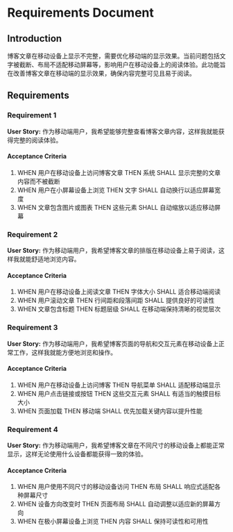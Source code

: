 # Requirements Document

## Introduction

博客文章在移动设备上显示不完整，需要优化移动端的显示效果。当前问题包括文字被截断、布局不适配移动屏幕等，影响用户在移动设备上的阅读体验。此功能旨在改善博客文章在移动端的显示效果，确保内容完整可见且易于阅读。

## Requirements

### Requirement 1

**User Story:** 作为移动端用户，我希望能够完整查看博客文章内容，这样我就能获得完整的阅读体验。

#### Acceptance Criteria

1. WHEN 用户在移动设备上访问博客文章 THEN 系统 SHALL 显示完整的文章内容而不被截断
2. WHEN 用户在小屏幕设备上浏览 THEN 文字 SHALL 自动换行以适应屏幕宽度
3. WHEN 文章包含图片或图表 THEN 这些元素 SHALL 自动缩放以适应移动屏幕

### Requirement 2

**User Story:** 作为移动端用户，我希望博客文章的排版在移动设备上易于阅读，这样我就能舒适地浏览内容。

#### Acceptance Criteria

1. WHEN 用户在移动设备上阅读文章 THEN 字体大小 SHALL 适合移动端阅读
2. WHEN 用户滚动文章 THEN 行间距和段落间距 SHALL 提供良好的可读性
3. WHEN 文章包含标题 THEN 标题层级 SHALL 在移动端保持清晰的视觉层次

### Requirement 3

**User Story:** 作为移动端用户，我希望博客页面的导航和交互元素在移动设备上正常工作，这样我就能方便地浏览和操作。

#### Acceptance Criteria

1. WHEN 用户在移动设备上访问博客 THEN 导航菜单 SHALL 适配移动端显示
2. WHEN 用户点击链接或按钮 THEN 这些交互元素 SHALL 有适当的触摸目标大小
3. WHEN 页面加载 THEN 移动端 SHALL 优先加载关键内容以提升性能

### Requirement 4

**User Story:** 作为移动端用户，我希望博客文章在不同尺寸的移动设备上都能正常显示，这样无论使用什么设备都能获得一致的体验。

#### Acceptance Criteria

1. WHEN 用户使用不同尺寸的移动设备访问 THEN 布局 SHALL 响应式适配各种屏幕尺寸
2. WHEN 设备方向改变时 THEN 页面布局 SHALL 自动调整以适应新的屏幕方向
3. WHEN 在极小屏幕设备上浏览 THEN 内容 SHALL 保持可读性和可用性